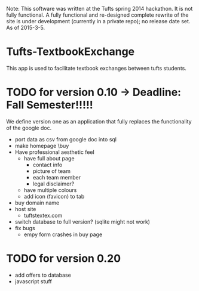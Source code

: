 Note: This software was written at the Tufts spring 2014 hackathon. It is not fully functional. A fully functional and re-designed complete rewrite of the site is under development (currently in a private repo); no release date set. As of 2015-3-5.


Tufts-TextbookExchange
======================
This app is used to facilitate textbook exchanges between tufts students.


TODO for version  0.10 -> Deadline: Fall Semester!!!!!
======================
We define version one as an application that fully replaces the functionality
of the google doc.
- port data as csv from google doc into sql
- make homepage \buy
- Have professional aesthetic feel
  + have full about page
    * contact info
    * picture of team
    * each team member
    * legal disclaimer?
  + have multiple colours
  + add icon (favicon) to tab
- buy domain name
- host site
  + tuftstextex.com
- switch database to full version? (sqlite might not work)
- fix bugs
  + empy form crashes in buy page

TODO for version  0.20
======================
- add offers to database
- javascript stuff
